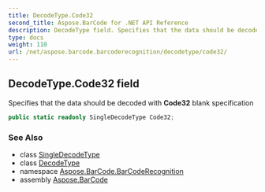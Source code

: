 ```yaml
---
title: DecodeType.Code32
second_title: Aspose.BarCode for .NET API Reference
description: DecodeType field. Specifies that the data should be decoded with Code32 blank specification
type: docs
weight: 110
url: /net/aspose.barcode.barcoderecognition/decodetype/code32/
---
```

## DecodeType.Code32 field

Specifies that the data should be decoded with **Code32** blank specification

```csharp
public static readonly SingleDecodeType Code32;
```

### See Also

* class [SingleDecodeType](../../singledecodetype/)
* class [DecodeType](../)
* namespace [Aspose.BarCode.BarCodeRecognition](../../decodetype/)
* assembly [Aspose.BarCode](../../../)


